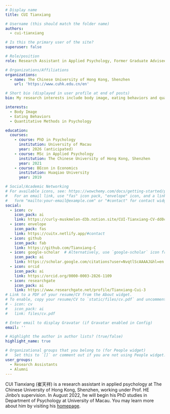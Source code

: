 ```yaml
---
# Display name
title: CUI Tianxiang

# Username (this should match the folder name)
authors:
  - cui-tianxiang

# Is this the primary user of the site?
superuser: false

# Role/position
role: Research Assistant in Applied Psychology, Former Graduate Advisee

# Organizations/Affiliations
organizations:
  - name: The Chinese University of Hong Kong, Shenzhen
    url: 'https://www.cuhk.edu.cn/en'

# Short bio (displayed in user profile at end of posts)
bio: My research interests include body image, eating behaviors and quantitative methods in psychology.

interests:
  - Body Image
  - Eating Behaviors
  - Quantitative Methods in Psychology

education:
  courses:
    - course: PhD in Psychology
      institution: University of Macau
      year: 2026 (anticipated)
    - course: MSc in Applied Psychology
      institution: The Chinese University of Hong Kong, Shenzhen
      year: 2021
    - course: BEcon in Economics
      institution: Huaqiao University
      year: 2019

# Social/Academic Networking
# For available icons, see: https://wowchemy.com/docs/getting-started/page-builder/#icons
#   For an email link, use "fas" icon pack, "envelope" icon, and a link in the
#   form "mailto:your-email@example.com" or "#contact" for contact widget.
social:
  - icon: cv
    icon_pack: ai
    link: https://curly-muskmelon-d3b.notion.site/CUI-Tianxiang-CV-dd0c4a9545814cbca3f5e77483221cdf
  - icon: envelope
    icon_pack: fas
    link: https://cuitx.netlify.app/#contact
  - icon: github
    icon_pack: fab
    link: https://github.com/Tianxiang-C
  - icon: google-scholar  # Alternatively, use `google-scholar` icon from `ai` icon pack
    icon_pack: ai
    link: https://scholar.google.com/citations?user=NvqtlScAAAAJ&hl=en
  - icon: orcid
    icon_pack: ai
    link: https://orcid.org/0000-0003-2826-1109
  - icon: researchgate
    icon_pack: ai
    link: https://www.researchgate.net/profile/Tianxiang-Cui-3
# Link to a PDF of your resume/CV from the About widget.
# To enable, copy your resume/CV to `static/files/cv.pdf` and uncomment the lines below.
# - icon: cv
#   icon_pack: ai
#   link: files/cv.pdf

# Enter email to display Gravatar (if Gravatar enabled in Config)
email: ''

# Highlight the author in author lists? (true/false)
highlight_name: true

# Organizational groups that you belong to (for People widget)
#   Set this to `[]` or comment out if you are not using People widget.
user_groups:
  - Research Assistants
  - Alumni
---
```


CUI Tianxiang (崔天祥) is a research assistant in applied psychology at The Chinese University of Hong Kong, Shenzhen, working under Prof. HE Jinbo’s supervision. In August 2022, he will begin his PhD studies in Department of Psychology at University of Macau. You may learn more about him by visiting his [homepage](https://cuitx.netlify.app/).

